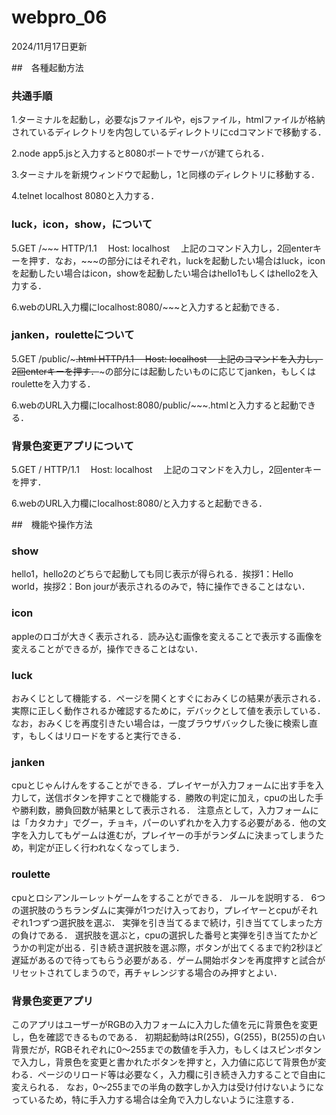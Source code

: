 # webpro_06
2024/11月17日更新

##　各種起動方法

### 共通手順
1.ターミナルを起動し，必要なjsファイルや，ejsファイル，htmlファイルが格納されているディレクトリを内包しているディレクトリにcdコマンドで移動する．

2.node app5.jsと入力すると8080ポートでサーバが建てられる．

3.ターミナルを新規ウィンドウで起動し，1と同様のディレクトリに移動する．

4.telnet localhost 8080と入力する．

### luck，icon，show，について

5.GET /~~~ HTTP/1.1
  　Host: localhost
  　上記のコマンド入力し，2回enterキーを押す．なお，~~~の部分にはそれぞれ，luckを起動したい場合はluck，iconを起動したい場合はicon，showを起動したい場合はhello1もしくはhello2を入力する．

6.webのURL入力欄にlocalhost:8080/~~~と入力すると起動できる．

### janken，rouletteについて

5.GET /public/~~~.html HTTP/1.1
　Host: localhost
　上記のコマンドを入力し，2回enterキーを押す．~~~の部分には起動したいものに応じてjanken，もしくはrouletteを入力する．

6.webのURL入力欄にlocalhost:8080/public/~~~.htmlと入力すると起動できる．

### 背景色変更アプリについて

5.GET / HTTP/1.1
　Host: localhost
　上記のコマンドを入力し，2回enterキーを押す．

6.webのURL入力欄にlocalhost:8080/と入力すると起動できる．

##　機能や操作方法

### show

hello1，hello2のどちらで起動しても同じ表示が得られる．挨拶1：Hello world，挨拶2：Bon jourが表示されるのみで，特に操作できることはない．

### icon

appleのロゴが大きく表示される．読み込む画像を変えることで表示する画像を変えることができるが，操作できることはない．

### luck

おみくじとして機能する．ページを開くとすぐにおみくじの結果が表示される．実際に正しく動作されるか確認するために，デバックとして値を表示している．なお，おみくじを再度引きたい場合は，一度ブラウザバックした後に検索し直す，もしくはリロードをすると実行できる．

### janken

cpuとじゃんけんをすることができる．プレイヤーが入力フォームに出す手を入力して，送信ボタンを押すことで機能する．勝敗の判定に加え，cpuの出した手や勝利数，勝負回数が結果として表示される．
注意点として，入力フォームには「カタカナ」でグー，チョキ，パーのいずれかを入力する必要がある．他の文字を入力してもゲームは進むが，プレイヤーの手がランダムに決まってしまうため，判定が正しく行われなくなってしまう．

### roulette

cpuとロシアンルーレットゲームをすることができる．
ルールを説明する．
6つの選択肢のうちランダムに実弾が1つだけ入っており，プレイヤーとcpuがそれぞれ1つずつ選択肢を選ぶ．
実弾を引き当てるまで続け，引き当ててしまった方の負けである．
選択肢を選ぶと，cpuの選択した番号と実弾を引き当てたかどうかの判定が出る．引き続き選択肢を選ぶ際，ボタンが出てくるまで約2秒ほど遅延があるので待ってもらう必要がある．ゲーム開始ボタンを再度押すと試合がリセットされてしまうので，再チャレンジする場合のみ押すとよい．

### 背景色変更アプリ

このアプリはユーザーがRGBの入力フォームに入力した値を元に背景色を変更し，色を確認できるものである．
初期起動時はR(255)，G(255)，B(255)の白い背景だが，RGBそれぞれに0〜255までの数値を手入力，もしくはスピンボタンで入力し，背景色を変更と書かれたボタンを押すと，入力値に応じて背景色が変わる．ページのリロード等は必要なく，入力欄に引き続き入力することで自由に変えられる．
なお，0〜255までの半角の数字しか入力は受け付けないようになっているため，特に手入力する場合は全角で入力しないように注意する．
